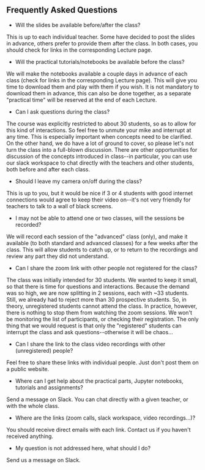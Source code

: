 ## Frequently Asked Questions


* Will the slides be available before/after the class?

This is up to each individual teacher. Some have decided to post the slides in advance, others prefer to provide them after the class. In both cases, 
you should check for links in the corresponding Lecture page.

* Will the practical tutorials/notebooks be available before the class?

We will make the notebooks available a couple days in advance of each class (check for links in the corresponding Lecture page). This will give you 
time to download them and play with them if you wish. It is not mandatory to download them in advance, this can also be done together, 
as a separate "practical time" will be reserved at the end of each Lecture. 

* Can I ask questions during the class?

The course was explicitly restricted to about 30 students, so as to allow for this kind of interactions. 
So feel free to unmute your mike and interrupt at any time. This is especially important when concepts need to be clarified. 
On the other hand, we do have a lot of ground to cover, so please let's not turn the class into a full-blown discussion. 
There are other opportunities for discussion of the concepts introduced in class--in particular, you can use our slack workspace 
to chat directly with the teachers and other students, both before and after each class. 

* Should I leave my camera on/off during the class?

This is up to you, but it would be nice if 3 or 4 students with good internet connections would agree to keep their video 
on--it's not very friendly for teachers to talk to a wall of black screens. 

* I may not be able to attend one or two classes, will the sessions be recorded?

We will record each session of the "advanced" class (only), and make it available (to both standard and advanced classes) for a few weeks after the class. 
This will allow students to catch up, or to return to the recordings and review any part they did not understand.

* Can I share the zoom link with other people not registered for the class?

The class was initially intended for 30 students. We wanted to keep it small, so that there is time for questions and interactions. 
Because the demand was so high, we are now splitting in 2 sessions, each with ~33 students. 
Still, we already had to reject more than 30 prospective students. So, in theory, unregistered students cannot attend the class. 
In practice, however, there is nothing to stop them from watching the zoom sessions. We won't be monitoring the list of participants, 
or checking their registration. The only thing that we would request is that only the "registered" students can interrupt the class 
and ask questions--otherwise it will be chaos...

* Can I share the link to the class video recordings with other (unregistered) people?

Feel free to share these links with individual people. Just don't post them on a public website.

* Where can I get help about the practical parts, Jupyter notebooks, tutorials and assignments?

Send a message on Slack. You can chat directly with a given teacher, or with the whole class.

* Where are the links (zoom calls, slack workspace, video recordings...)?

You should receive direct emails with each link. Contact us if you haven't received anything.

* My question is not addressed here, what should I do?

Send us a message on Slack.

